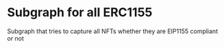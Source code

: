 # Subgraph for all ERC1155

Subgraph that tries to capture all NFTs whether they are EIP1155 compliant or not